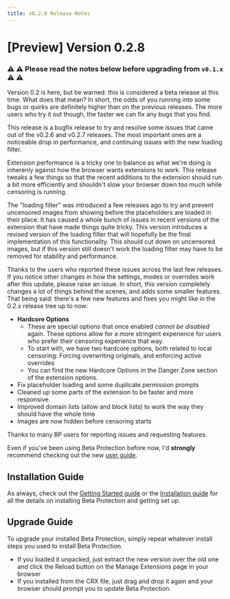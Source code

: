 ```yaml
---
title: v0.2.8 Release Notes
---
```


# [Preview] Version 0.2.8

### ⚠️ ⚠️ Please read the notes below before upgrading from `v0.1.x` ⚠️ ⚠️ 

Version 0.2 is here, but be warned: this is considered a beta release at this time. What does that mean? In short, the odds of you running into some bugs or quirks are definitely higher than on the previous releases. The more users who try it out though, the faster we can fix any bugs that you find.

This release is a bugfix release to try and resolve some issues that came out of the v0.2.6 and v0.2.7 releases. The most important ones are a noticeable drop in performance, and continuing issues with the new loading filter.

Extension performance is a tricky one to balance as what we're doing is inherenly against how the browser wants extensions to work. This release tweaks a few things so that the recent additions to the extension should run a bit more efficiently and shouldn't slow your browser down too much while censoring is running.

The "loading filter" was introduced a few releases ago to try and prevent uncensored images from showing before the placeholders are loaded in their place. It has caused a whole bunch of issues in recent versions of the extension that have made things quite tricky. This version introduces a revised version of the loading filter that will hopefully be the final implementation of this functionality. This should cut down on uncensored images, but if this version still doesn't work the loading filter may have to be removed for stability and performance.

Thanks to the users who reported these issues across the last few releases. If you notice other changes in how the settings, modes or overrides work after this update, please raise an issue. In short, this version completely changes a lot of things behind the scenes, and adds some smaller features. That being said: there's a few new features and fixes you might like in the 0.2.x release tree up to now:

- **Hardcore Options**
  - These are special options that once enabled *cannot be disabled* again. These options allow for a more stringent experience for users who prefer their censoring experience that way.
  - To start with, we have two hardcore options, both related to local censoring: Forcing overwriting originals, and enforcing active overrides
  - You can find the new Hardcore Options in the Danger Zone section of the extension options.
- Fix placeholder loading and some duplicate permission prompts
- Cleaned up some parts of the extension to be faster and more responsive.
- Improved domain lists (allow and block lists) to work the way they should have the whole time
- Images are now hidden before censoring starts

Thanks to many BP users for reporting issues and requesting features.

Even if you've been using Beta Protection before now, I'd **strongly** recommend checking out the new [user guide](https://silveredgold.github.io/beta-protection/guide/usage.html).

## Installation Guide

As always, check out the [Getting Started guide](https://silveredgold.github.io/beta-protection/getting-started) or the [Installation guide](https://silveredgold.github.io/beta-protection/guide/installation.html) for all the details on installing Beta Protection and getting set up.

## Upgrade Guide

To upgrade your installed Beta Protection, simply repeat whatever install steps you used to install Beta Protection. 

- If you loaded it unpacked, just extract the new version over the old one and click the Reload button on the Manage Extensions page in your browser
- If you installed from the CRX file, just drag and drop it again and your browser should prompt you to update Beta Protection.